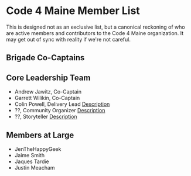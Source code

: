 Code 4 Maine Member List
========================

This is designed not as an exclusive list, but a canonical reckoning of who are
active members and contributors to the Code 4 Maine organization. It may get
out of sync with reality if we're not careful.

Brigade Co-Captains
-------------------

Core Leadership Team
--------------------

  * Andrew Jawitz, Co-Captain
  * Garrett Wilikin, Co-Captain
  * Colin Powell, Delivery Lead [Description](http://goo.gl/dCfkpZ)
  * ??,  Community Organizer [Description](http://goo.gl/U1YJik)
  * ??, Storyteller [Description](http://goo.gl/QmuRsp)

Members at Large
----------------

  * JenTheHappyGeek
  * Jaime Smith
  * Jaques Tardie
  * Justin Meacham